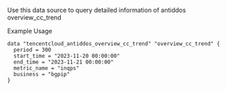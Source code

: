 Use this data source to query detailed information of antiddos overview_cc_trend

Example Usage

```hcl
data "tencentcloud_antiddos_overview_cc_trend" "overview_cc_trend" {
  period = 300
  start_time = "2023-11-20 00:00:00"
  end_time = "2023-11-21 00:00:00"
  metric_name = "inqps"
  business = "bgpip"
}
```